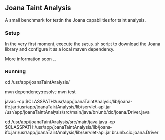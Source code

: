 ## Joana Taint Analysis

A small benchmark for testin the Joana capabilities for taint analysis.

### Setup

In the very first moment, execute the `setup.sh` script to download the Joana 
library and configure it as a local maven dependency. 

More information soon ...

### Running

cd /usr/app/joanaTaintAnalysis/

mvn dependency:resolve
mvn test

javac -cp $CLASSPATH:/usr/app/joanaTaintAnalysis/lib/joana-ifc.jar:/usr/app/joanaTaintAnalysis/lib/servlet-api.jar /usr/app/joanaTaintAnalysis/src/main/java/br/unb/cic/joana/Driver.java

cd /usr/app/joanaTaintAnalysis/src/main/java
java -cp $CLASSPATH:/usr/app/joanaTaintAnalysis/lib/joana-ifc.jar:/usr/app/joanaTaintAnalysis/lib/servlet-api.jar br.unb.cic.joana.Driver